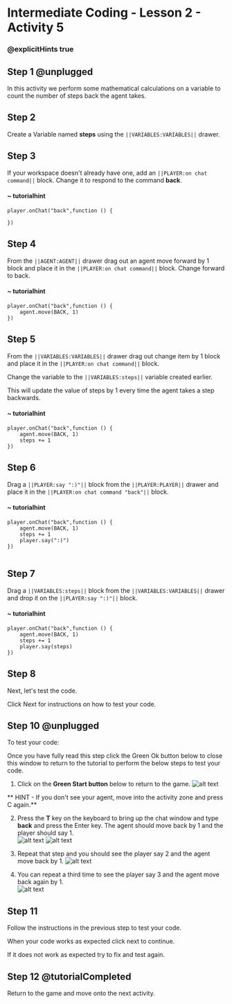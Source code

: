 # Intermediate Coding - Lesson 2 - Activity 5

### @explicitHints true

## Step 1 @unplugged
In this activity we perform some mathematical calculations on a variable to count the number of steps back the agent takes. 


## Step 2
Create a Variable named **steps** using the ``||VARIABLES:VARIABLES||`` drawer.

## Step 3
If your workspace doesn't already have one, add an ``||PLAYER:on chat command||`` block. 
Change it to respond to the command **back**.

#### ~ tutorialhint
```blocks 
player.onChat("back",function () {
	
})

```

## Step 4
From the ``||AGENT:AGENT||`` drawer drag out an agent move forward by 1 block and place it in the ``||PLAYER:on chat command||`` block.
Change forward to back.

#### ~ tutorialhint
```blocks 
player.onChat("back",function () {
	agent.move(BACK, 1)
})

```
## Step 5
From the ``||VARIABLES:VARIABLES||`` drawer drag out change item by 1 block and place it in the ``||PLAYER:on chat command||`` block.

Change the variable to the ``||VARIABLES:steps||`` variable created earlier.

This will update the value of steps by 1 every time the agent takes a step backwards.
#### ~ tutorialhint
```blocks 
player.onChat("back",function () {
	agent.move(BACK, 1)
    steps += 1
})

```


## Step 6
Drag a ``||PLAYER:say ":)"||`` block from the ``||PLAYER:PLAYER||`` drawer and place it in the ``||PLAYER:on chat command "back"||`` block.
#### ~ tutorialhint
```blocks 
player.onChat("back",function () {
	agent.move(BACK, 1)
    steps += 1
    player.say(":)")
})


```
## Step 7
Drag a ``||VARIABLES:steps||`` block from the ``||VARIABLES:VARIABLES||`` drawer and drop it on the  ``||PLAYER:say ":)"||`` block.

#### ~ tutorialhint
```blocks 
player.onChat("back",function () {
	agent.move(BACK, 1)
    steps += 1
    player.say(steps)
})

```

## Step 8
Next, let's test the code.

Click Next for instructions on how to test your code.

## Step 10 @unplugged
To test your code:

Once you have fully read this step click the Green Ok button below to close this window to return to the tutorial to perform the below steps to test your code.

1. Click on the **Green Start button** below to return to the game.
![alt text](https://intermediatev3.codingcredentials.com/Lesson2/2.1.1/images/2.jpg?raw=true "Start")

** HINT - If you don't see your agent, move into the activity zone and press C again.**

2. Press the **T** key on the keyboard to bring up the chat window and type **back** and press  the Enter key.
The agent should move back by 1 and the player should say 1.  
![alt text](https://intermediatev3.codingcredentials.com/Lesson2/2.1.1/images/2.5.1.png?raw=true "Start")
![alt text](https://intermediatev3.codingcredentials.com/Lesson2/2.1.1/images/2.5.2.png?raw=true "Start")

3. Repeat that step and you should see the player say 2 and the agent move back by 1. 
![alt text](https://intermediatev3.codingcredentials.com/Lesson2/2.1.1/images/2.5.3.png?raw=true "Start")

4. You can repeat a third time to see the player say 3 and the agent move back again by 1.  
![alt text](https://intermediatev3.codingcredentials.com/Lesson2/2.1.1/images/2.5.4.png?raw=true "Start")

## Step 11
Follow the instructions in the previous step to test your code.

When your code works as expected click next to continue.

If it does not work as expected try to fix and test again.

## Step 12 @tutorialCompleted
Return to the game and move onto the next activity.